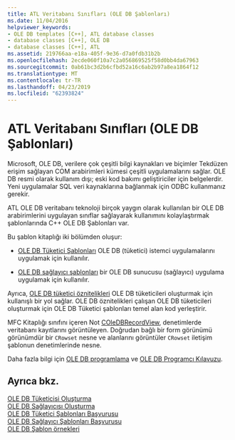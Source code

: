 ```yaml
---
title: ATL Veritabanı Sınıfları (OLE DB Şablonları)
ms.date: 11/04/2016
helpviewer_keywords:
- OLE DB templates [C++], ATL database classes
- database classes [C++], OLE DB
- database classes [C++], ATL
ms.assetid: 219766aa-e18a-405f-9e36-d7a0fdb31b2b
ms.openlocfilehash: 2ecde060f10a7c2a056869525f58d0bb4da67963
ms.sourcegitcommit: 0ab61bc3d2b6cfbd52a16c6ab2b97a8ea1864f12
ms.translationtype: MT
ms.contentlocale: tr-TR
ms.lasthandoff: 04/23/2019
ms.locfileid: "62393824"
---
```

# <a name="atl-database-classes-ole-db-templates"></a>ATL Veritabanı Sınıfları (OLE DB Şablonları)

Microsoft, OLE DB, verilere çok çeşitli bilgi kaynakları ve biçimler Tekdüzen erişim sağlayan COM arabirimleri kümesi çeşitli uygulamalarını sağlar.  OLE DB resmi olarak kullanım dışı; eski kod bakımı geliştiriciler için belgelerdir. Yeni uygulamalar SQL veri kaynaklarına bağlanmak için ODBC kullanmanız gerekir.

ATL OLE DB veritabanı teknoloji birçok yaygın olarak kullanılan bir OLE DB arabirimlerini uygulayan sınıflar sağlayarak kullanımını kolaylaştırmak şablonlarında C++ OLE DB Şablonları var.

Bu şablon kitaplığı iki bölümden oluşur:

- [OLE DB Tüketici Şablonları](../data/oledb/ole-db-consumer-templates-cpp.md) OLE DB (tüketici) istemci uygulamalarını uygulamak için kullanılır.

- [OLE DB sağlayıcı şablonları](../data/oledb/ole-db-provider-templates-cpp.md) bir OLE DB sunucusu (sağlayıcı) uygulama uygulamak için kullanılır.

Ayrıca, [OLE DB tüketici öznitelikleri](../windows/ole-db-consumer-attributes.md) OLE DB tüketicileri oluşturmak için kullanışlı bir yol sağlar. OLE DB öznitelikleri çalışan OLE DB tüketicileri oluşturmak için OLE DB Tüketici şablonları temel alan kod yerleştirir.

MFC Kitaplığı sınıfını içeren Not [COleDBRecordView](../mfc/reference/coledbrecordview-class.md), denetimlerde veritabanı kayıtlarını görüntüleyen. Doğrudan bağlı bir form görünümü görünümdür bir `CRowset` nesne ve alanlarını görüntüler `CRowset` iletişim şablonun denetimlerinde nesne.

Daha fazla bilgi için [OLE DB programlama](../data/oledb/ole-db-programming.md) ve [OLE DB Programcı Kılavuzu](/sql/connect/oledb/ole-db/oledb-driver-for-sql-server-programming).

## <a name="see-also"></a>Ayrıca bkz.

[OLE DB Tüketicisi Oluşturma](../data/oledb/creating-an-ole-db-consumer.md)<br/>
[OLE DB Sağlayıcısı Oluşturma](../data/oledb/creating-an-ole-db-provider.md)<br/>
[OLE DB Tüketici Şablonları Başvurusu](../data/oledb/ole-db-consumer-templates-reference.md)<br/>
[OLE DB Sağlayıcı Şablonları Başvurusu](../data/oledb/ole-db-provider-templates-reference.md)<br/>
[OLE DB Şablon örnekleri](https://github.com/Microsoft/VCSamples)